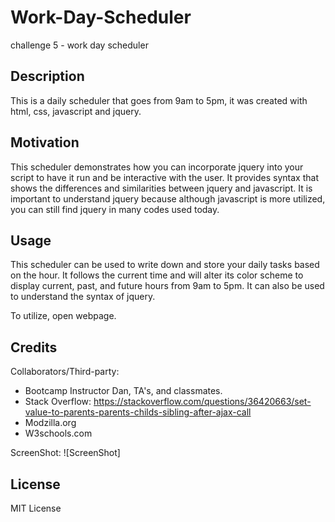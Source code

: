 # Work-Day-Scheduler
challenge 5 - work day scheduler

## Description

This is a daily scheduler that goes from 9am to 5pm, it was created with html, css, javascript and jquery.

## Motivation

This scheduler demonstrates how you can incorporate jquery into your script to have it run and be interactive with the user. It provides syntax that shows the differences and similarities between jquery and javascript. It is important to understand jquery because although javascript is more utilized, you can still find jquery in many codes used today.

## Usage

This scheduler can be used to write down and store your daily tasks based on the hour. It follows the current time and will alter its color scheme to display current, past, and future hours from 9am to 5pm. It can also be used to understand the syntax of jquery.

To utilize, open webpage.

## Credits

Collaborators/Third-party: 

- Bootcamp Instructor Dan, TA's, and classmates.
- Stack Overflow:
https://stackoverflow.com/questions/36420663/set-value-to-parents-parents-childs-sibling-after-ajax-call
- Modzilla.org
- W3schools.com

ScreenShot:
![ScreenShot]

## License

MIT License


